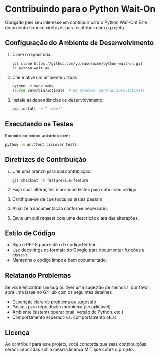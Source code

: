 # Contribuindo para o Python Wait-On

Obrigado pelo seu interesse em contribuir para o Python Wait-On! Este documento fornece diretrizes para contribuir com o projeto.

## Configuração do Ambiente de Desenvolvimento

1. Clone o repositório:
   ```bash
   git clone https://github.com/yourusername/python-wait-on.git
   cd python-wait-on
   ```

2. Crie e ative um ambiente virtual:
   ```bash
   python -m venv venv
   source venv/bin/activate  # No Windows: venv\Scripts\activate
   ```

3. Instale as dependências de desenvolvimento:
   ```bash
   pip install -e ".[dev]"
   ```

## Executando os Testes

Execute os testes unitários com:

```bash
python -m unittest discover tests
```

## Diretrizes de Contribuição

1. Crie uma branch para sua contribuição:
   ```bash
   git checkout -b feature/sua-feature
   ```

2. Faça suas alterações e adicione testes para cobrir seu código.

3. Certifique-se de que todos os testes passam.

4. Atualize a documentação conforme necessário.

5. Envie um pull request com uma descrição clara das alterações.

## Estilo de Código

- Siga o PEP 8 para estilo de código Python.
- Use docstrings no formato do Google para documentar funções e classes.
- Mantenha o código limpo e bem documentado.

## Relatando Problemas

Se você encontrar um bug ou tiver uma sugestão de melhoria, por favor, abra uma issue no GitHub com os seguintes detalhes:

- Descrição clara do problema ou sugestão
- Passos para reproduzir o problema (se aplicável)
- Ambiente (sistema operacional, versão do Python, etc.)
- Comportamento esperado vs. comportamento atual

## Licença

Ao contribuir para este projeto, você concorda que suas contribuições serão licenciadas sob a mesma licença MIT que cobre o projeto.
